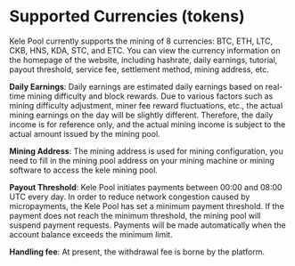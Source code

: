 # Supported Currencies (tokens)

Kele Pool currently supports the mining of 8 currencies: BTC, ETH, LTC, CKB, HNS, KDA, STC, and ETC. You can view the currency information on the homepage of the website, including hashrate, daily earnings, tutorial, payout threshold, service fee, settlement method, mining address, etc.&#x20;

**Daily Earnings**: Daily earnings are estimated daily earnings based on real-time mining difficulty and block rewards. Due to various factors such as mining difficulty adjustment, miner fee reward fluctuations, etc., the actual mining earnings on the day will be slightly different. Therefore, the daily income is for reference only, and the actual mining income is subject to the actual amount issued by the mining pool.&#x20;

**Mining Address**: The mining address is used for mining configuration, you need to fill in the mining pool address on your mining machine or mining software to access the kele mining pool.&#x20;

**Payout Threshold**: Kele Pool initiates payments between 00:00 and 08:00 UTC every day. In order to reduce network congestion caused by micropayments, the Kele Pool has set a minimum payment threshold. If the payment does not reach the minimum threshold, the mining pool will suspend payment requests. Payments will be made automatically when the account balance exceeds the minimum limit.&#x20;

**Handling fee**: At present, the withdrawal fee is borne by the platform.
